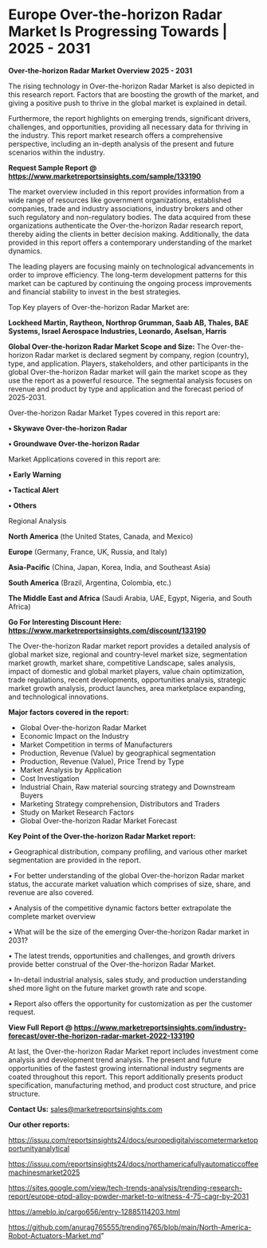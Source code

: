 # Europe Over-the-horizon Radar Market Is Progressing Towards | 2025 - 2031

<Strong> Over-the-horizon Radar Market Overview 2025 - 2031</strong>

The rising technology in Over-the-horizon Radar Market is also depicted in this research report. Factors that are boosting the growth of the market, and giving a positive push to thrive in the global market is explained in detail.

Furthermore, the report highlights on emerging trends, significant drivers, challenges, and opportunities, providing all necessary data for thriving in the industry. This report market research offers a comprehensive perspective, including an in-depth analysis of the present and future scenarios within the industry.

<strong>Request Sample Report @ <a href=https://www.marketreportsinsights.com/sample/133190>https://www.marketreportsinsights.com/sample/133190</a></strong>

The market overview included in this report provides information from a wide range of resources like government organizations, established companies, trade and industry associations, industry brokers and other such regulatory and non-regulatory bodies. The data acquired from these organizations authenticate the Over-the-horizon Radar research report, thereby aiding the clients in better decision making. Additionally, the data provided in this report offers a contemporary understanding of the market dynamics.

The leading players are focusing mainly on technological advancements in order to improve efficiency. The long-term development patterns for this market can be captured by continuing the ongoing process improvements and financial stability to invest in the best strategies.

Top Key players of Over-the-horizon Radar Market are:

<strong>Lockheed Martin, Raytheon, Northrop Grumman, Saab AB, Thales, BAE Systems, Israel Aerospace Industries, Leonardo, Aselsan, Harris</strong>

<strong><b>Global Over-the-horizon Radar Market Scope and Size:</b></strong>
The Over-the-horizon Radar market is declared segment by company, region (country), type, and application. Players, stakeholders, and other participants in the global Over-the-horizon Radar market will gain the market scope as they use the report as a powerful resource. The segmental analysis focuses on revenue and product by type and application and the forecast period of 2025-2031.

Over-the-horizon Radar Market Types covered in this report are:

<strong>• Skywave Over-the-horizon Radar

• Groundwave Over-the-horizon Radar</strong>

Market Applications covered in this report are:

<strong>• Early Warning

• Tactical Alert

• Others</strong> 

Regional Analysis

<strong>North America</strong> (the United States, Canada, and Mexico)

<strong>Europe</strong> (Germany, France, UK, Russia, and Italy)

<strong>Asia-Pacific</strong> (China, Japan, Korea, India, and Southeast Asia)

<strong>South America</strong> (Brazil, Argentina, Colombia, etc.)

<strong>The Middle East and Africa</strong> (Saudi Arabia, UAE, Egypt, Nigeria, and South Africa)

<strong>Go For Interesting Discount Here: <a href=https://www.marketreportsinsights.com/discount/133190>https://www.marketreportsinsights.com/discount/133190</a></strong>

The Over-the-horizon Radar market report provides a detailed analysis of global market size, regional and country-level market size, segmentation market growth, market share, competitive Landscape, sales analysis, impact of domestic and global market players, value chain optimization, trade regulations, recent developments, opportunities analysis, strategic market growth analysis, product launches, area marketplace expanding, and technological innovations.

<strong><b>Major factors covered in the report:</b></strong>
<ul>
  <li>Global Over-the-horizon Radar Market </li>
  <li>Economic Impact on the Industry</li>
  <li>Market Competition in terms of Manufacturers</li>
  <li>Production, Revenue (Value) by geographical segmentation</li>
  <li>Production, Revenue (Value), Price Trend by Type</li>
  <li>Market Analysis by Application</li>
  <li>Cost Investigation</li>
  <li>Industrial Chain, Raw material sourcing strategy and Downstream Buyers</li>
  <li>Marketing Strategy comprehension, Distributors and Traders</li>
  <li>Study on Market Research Factors</li>
  <li>Global Over-the-horizon Radar Market Forecast</li>
</ul>

<strong><b>Key Point of the Over-the-horizon Radar Market report:</b></strong>

• Geographical distribution, company profiling, and various other market segmentation are provided in the report.

• For better understanding of the global Over-the-horizon Radar market status, the accurate market valuation which comprises of size, share, and revenue are also covered.

• Analysis of the competitive dynamic factors better extrapolate the complete market overview

• What will be the size of the emerging Over-the-horizon Radar market in 2031?

• The latest trends, opportunities and challenges, and growth drivers provide better construal of the Over-the-horizon Radar Market.

• In-detail industrial analysis, sales study, and production understanding shed more light on the future market growth rate and scope.

• Report also offers the opportunity for customization as per the customer request.

<strong><b>View Full Report @ <a href=https://www.marketreportsinsights.com/industry-forecast/over-the-horizon-radar-market-2022-133190>https://www.marketreportsinsights.com/industry-forecast/over-the-horizon-radar-market-2022-133190</a></b></strong>


At last, the Over-the-horizon Radar Market report includes investment come analysis and development trend analysis. The present and future opportunities of the fastest growing international industry segments are coated throughout this report. This report additionally presents product specification, manufacturing method, and product cost structure, and price structure.

<strong>Contact Us:</strong>
sales@marketreportsinsights.com

<strong>Our other reports:</strong>

<a href=https://issuu.com/reportsinsights24/docs/europedigitalviscometermarketopportunityanalytical>https://issuu.com/reportsinsights24/docs/europedigitalviscometermarketopportunityanalytical</a>

<a href=https://issuu.com/reportsinsights24/docs/northamericafullyautomaticcoffeemachinesmarket2025>https://issuu.com/reportsinsights24/docs/northamericafullyautomaticcoffeemachinesmarket2025</a>

<a href=https://sites.google.com/view/tech-trends-analysis/trending-research-report/europe-ptpd-alloy-powder-market-to-witness-4-75-cagr-by-2031>https://sites.google.com/view/tech-trends-analysis/trending-research-report/europe-ptpd-alloy-powder-market-to-witness-4-75-cagr-by-2031</a>

<a href=https://ameblo.jp/cargo656/entry-12885114203.html>https://ameblo.jp/cargo656/entry-12885114203.html</a>

<a href=https://github.com/anurag765555/trending765/blob/main/North-America-Robot-Actuators-Market.md>https://github.com/anurag765555/trending765/blob/main/North-America-Robot-Actuators-Market.md</a>"
